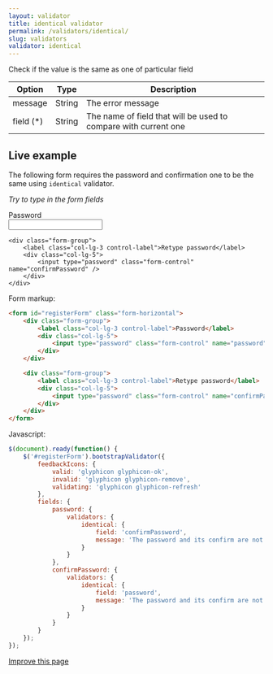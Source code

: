 ```yaml
---
layout: validator
title: identical validator
permalink: /validators/identical/
slug: validators
validator: identical
---
```


Check if the value is the same as one of particular field

Option    | Type    | Description
----------|---------|------------
message   | String  | The error message
field (*) | String  | The name of field that will be used to compare with current one

## Live example

The following form requires the password and confirmation one to be the same using ```identical``` validator.

_Try to type in the form fields_

<form id="registerForm" class="form-horizontal">
    <div class="form-group">
        <label class="col-lg-3 control-label">Password</label>
        <div class="col-lg-5">
            <input type="password" class="form-control" name="password" />
        </div>
    </div>

    <div class="form-group">
        <label class="col-lg-3 control-label">Retype password</label>
        <div class="col-lg-5">
            <input type="password" class="form-control" name="confirmPassword" />
        </div>
    </div>
</form>

Form markup:

```html
<form id="registerForm" class="form-horizontal">
    <div class="form-group">
        <label class="col-lg-3 control-label">Password</label>
        <div class="col-lg-5">
            <input type="password" class="form-control" name="password" />
        </div>
    </div>

    <div class="form-group">
        <label class="col-lg-3 control-label">Retype password</label>
        <div class="col-lg-5">
            <input type="password" class="form-control" name="confirmPassword" />
        </div>
    </div>
</form>
```

Javascript:

```javascript
$(document).ready(function() {
    $('#registerForm').bootstrapValidator({
        feedbackIcons: {
            valid: 'glyphicon glyphicon-ok',
            invalid: 'glyphicon glyphicon-remove',
            validating: 'glyphicon glyphicon-refresh'
        },
        fields: {
            password: {
                validators: {
                    identical: {
                        field: 'confirmPassword',
                        message: 'The password and its confirm are not the same'
                    }
                }
            },
            confirmPassword: {
                validators: {
                    identical: {
                        field: 'password',
                        message: 'The password and its confirm are not the same'
                    }
                }
            }
        }
    });
});
```

<a href="{{ site.repository.docs_edit }}/validators/identical.md" class="btn btn-info">Improve this page</a>

<script>
$(document).ready(function() {
    $('#registerForm').bootstrapValidator({
        feedbackIcons: {
            valid: 'glyphicon glyphicon-ok',
            invalid: 'glyphicon glyphicon-remove',
            validating: 'glyphicon glyphicon-refresh'
        },
        fields: {
            password: {
                validators: {
                    identical: {
                        field: 'confirmPassword',
                        message: 'The password and its confirm are not the same'
                    }
                }
            },
            confirmPassword: {
                validators: {
                    identical: {
                        field: 'password',
                        message: 'The password and its confirm are not the same'
                    }
                }
            }
        }
    });
});
</script>